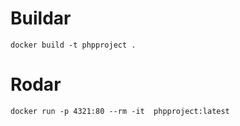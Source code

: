 # Buildar

```
docker build -t phpproject .
```

# Rodar

```
docker run -p 4321:80 --rm -it  phpproject:latest
```